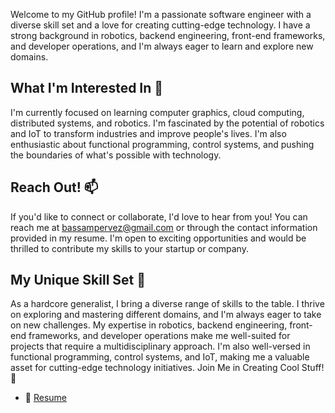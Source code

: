Welcome to my GitHub profile! I'm a passionate software engineer with a diverse skill set and a love for creating cutting-edge technology. I have a strong background in robotics, backend engineering, front-end frameworks, and developer operations, and I'm always eager to learn and explore new domains.

## What I'm Interested In 👀

I'm currently focused on learning computer graphics, cloud computing, distributed systems, and robotics. I'm fascinated by the potential of robotics and IoT to transform industries and improve people's lives. I'm also enthusiastic about functional programming, control systems, and pushing the boundaries of what's possible with technology.

## Reach Out! 📫

If you'd like to connect or collaborate, I'd love to hear from you! You can reach me at bassampervez@gmail.com or through the contact information provided in my resume. I'm open to exciting opportunities and would be thrilled to contribute my skills to your startup or company.

## My Unique Skill Set 💪

As a hardcore generalist, I bring a diverse range of skills to the table. I thrive on exploring and mastering different domains, and I'm always eager to take on new challenges. My expertise in robotics, backend engineering, front-end frameworks, and developer operations make me well-suited for projects that require a multidisciplinary approach. I'm also well-versed in functional programming, control systems, and IoT, making me a valuable asset for cutting-edge technology initiatives.
Join Me in Creating Cool Stuff! 🚀

- 📄 [Resume](https://docs.google.com/document/d/e/2PACX-1vRTWRNKoaPSRDA4yuEXzAORSLzj_0s_FzzPjNR6VUNJSRHKqAtyus0hgAmNKNerLw/pub)
<!---
basmango/basmango is a ✨ special ✨ repository because its `README.md` (this file) appears on your GitHub profile.
You can click the Preview link to take a look at your changes.
--->
